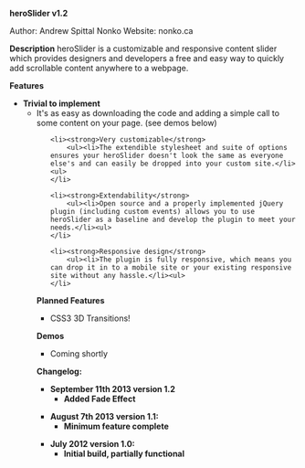 <strong>heroSlider v1.2</strong>

Author: Andrew Spittal Nonko
Website: nonko.ca

<strong>Description</strong>
heroSlider is a customizable and responsive content slider which provides designers and developers a free and easy way to quickly add scrollable content anywhere to a webpage.

<strong>Features</strong>
<ul>
    <li><strong>Trivial to implement</strong>
        <ul><li>It's as easy as downloading the code and adding a simple call to some content on your page. (see demos below)</li><ul>
    </li>

    <li><strong>Very customizable</strong>
        <ul><li>The extendible stylesheet and suite of options ensures your heroSlider doesn't look the same as everyone else's and can easily be dropped into your custom site.</li><ul>
    </li>

    <li><strong>Extendability</strong>
        <ul><li>Open source and a properly implemented jQuery plugin (including custom events) allows you to use heroSlider as a baseline and develop the plugin to meet your needs.</li><ul>
    </li>

    <li><strong>Responsive design</strong>
        <ul><li>The plugin is fully responsive, which means you can drop it in to a mobile site or your existing responsive site without any hassle.</li><ul>
    </li>
</ul>

<strong>Planned Features</strong>
<ul><li>CSS3 3D Transitions!</li></ul>

<strong>Demos</strong>
<ul><li>Coming shortly</li></ul>

<strong>Changelog:
<ul><li>September 11th 2013 version 1.2
    <ul><li>Added Fade Effect</li></ul>
</li></ul>

<ul><li>August 7th 2013 version 1.1:
    <ul><li>Minimum feature complete</li></ul>
</li></ul>

<ul><li>July 2012 version 1.0:
    <ul><li>Initial build, partially functional</li></ul>
</li></ul>

